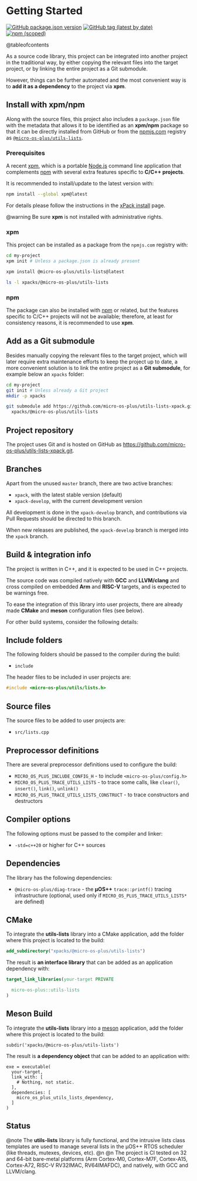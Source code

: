 # Getting Started

[![GitHub package.json version](https://img.shields.io/github/package-json/v/micro-os-plus/utils-lists-xpack)](https://github.com/micro-os-plus/utils-lists-xpack/blob/xpack/package.json)
[![GitHub tag (latest by date)](https://img.shields.io/github/v/tag/micro-os-plus/utils-lists-xpack)](https://github.com/micro-os-plus/utils-lists-xpack/tags/)
[![npm (scoped)](https://img.shields.io/npm/v/@micro-os-plus/utils-lists.svg?color=blue)](https://www.npmjs.com/package/@micro-os-plus/utils-lists/)


@tableofcontents

As a source code library, this project can be integrated into another project
in the traditional way,
by either copying the relevant files into the target project, or by linking
the entire project as a Git submodule.

However, things can be further automated and the most convenient way is
to **add it as a dependency** to the project via **xpm**.

## Install with xpm/npm

Along with the source files, this project also includes a
`package.json` file with the metadata that allows it to be identified as an
**xpm/npm** package so that it can be directly installed from GitHub or
from the [npmjs.com](https://www.npmjs.com) registry as
[`@micro-os-plus/utils-lists`](https://www.npmjs.com/package/@micro-os-plus/utils-lists).

### Prerequisites

A recent [xpm](https://xpack.github.io/xpm/),
which is a portable [Node.js](https://nodejs.org/) command line application
that complements [npm](https://docs.npmjs.com)
with several extra features specific to
**C/C++ projects**.

It is recommended to install/update to the latest version with:

```sh
npm install --global xpm@latest
```

For details please follow the instructions in the
[xPack install](https://xpack.github.io/install/) page.

@warning
Be sure **xpm** is not installed with administrative rights.

### xpm

This project can be installed as a package from the
`npmjs.com` registry with:

```sh
cd my-project
xpm init # Unless a package.json is already present

xpm install @micro-os-plus/utils-lists@latest

ls -l xpacks/@micro-os-plus/utils-lists
```

### npm

The package can also be installed with [npm](https://docs.npmjs.com)
or related, but
the features specific to C/C++ projects will not be available;
therefore, at least for consistency reasons, it is recommended
to use **xpm**.

## Add as a Git submodule

Besides manually copying the relevant files to the target
project, which will later require extra maintenance efforts to keep the
project up to date, a more convenient
solution is to link the entire project as a **Git submodule**,
for example below an `xpacks` folder:

```sh
cd my-project
git init # Unless already a Git project
mkdir -p xpacks

git submodule add https://github.com/micro-os-plus/utils-lists-xpack.git \
  xpacks/@micro-os-plus/utils-lists
```

## Project repository

The project uses Git and is hosted on GitHub as
<https://github.com/micro-os-plus/utils-lists-xpack.git>.

## Branches

Apart from the unused `master` branch, there are two active branches:

- `xpack`, with the latest stable version (default)
- `xpack-develop`, with the current development version

All development is done in the `xpack-develop` branch, and contributions via
Pull Requests should be directed to this branch.

When new releases are published, the `xpack-develop` branch is merged
into the `xpack` branch.

## Build & integration info

The project is written in C++, and it is expected to be used in C++ projects.

The source code was compiled natively with **GCC** and **LLVM/clang** and cross
compiled on embedded **Arm** and **RISC-V** targets,
and is expected to be warnings free.

To ease the integration of this library into user projects, there
are already made **CMake** and **meson** configuration files (see below).

For other build systems, consider the following details:

## Include folders

The following folders should be passed to the compiler during the build:

- `include`

The header files to be included in user projects are:

```cpp
#include <micro-os-plus/utils/lists.h>
```

## Source files

The source files to be added to user projects are:

- `src/lists.cpp`

## Preprocessor definitions

There are several preprocessor definitions used to configure the build:

- `MICRO_OS_PLUS_INCLUDE_CONFIG_H` - to include `<micro-os-plus/config.h>`
- `MICRO_OS_PLUS_TRACE_UTILS_LISTS` - to trace some calls, like `clear()`,
  `insert()`, `link()`, `unlink()`
- `MICRO_OS_PLUS_TRACE_UTILS_LISTS_CONSTRUCT` - to trace constructors and
  destructors

## Compiler options

The following options must be passed to the compiler and linker:

- `-std=c++20` or higher for C++ sources

## Dependencies

The library has the following dependencies:

- `@micro-os-plus/diag-trace` - the **µOS++** `trace::printf()` tracing
  infrastructure (optional, used only if `MICRO_OS_PLUS_TRACE_UTILS_LISTS*`
  are defined)

## CMake

To integrate the **utils-lists** library into a CMake application,
add the folder where this project is located to the build:

```cmake
add_subdirectory("xpacks/@micro-os-plus/utils-lists")
```

The result is **an interface library** that can be added as an application
dependency with:

```cmake
target_link_libraries(your-target PRIVATE

  micro-os-plus::utils-lists
)
```

## Meson Build

To integrate the **utils-lists** library into a
[meson](https://mesonbuild.com) application,
add the folder where this project is located to the build:

```meson
subdir('xpacks/@micro-os-plus/utils-lists')
```

The result is **a dependency object** that can be added
to an application with:

```meson
exe = executable(
  your-target,
  link_with: [
    # Nothing, not static.
  ],
  dependencies: [
    micro_os_plus_utils_lists_dependency,
  ]
)
```

## Status

@note
The **utils-lists** library is fully functional, and
the intrusive lists class templates are used to manage several
lists in the µOS++ RTOS scheduler (like threads, mutexes, devices, etc).
@n
@n
The project is CI tested on 32 and 64-bit bare-metal platforms (Arm Cortex-M0,
Cortex-M7F, Cortex-A15, Cortex-A72, RISC-V RV32IMAC, RV64IMAFDC),
and natively, with GCC and LLVM/clang.
